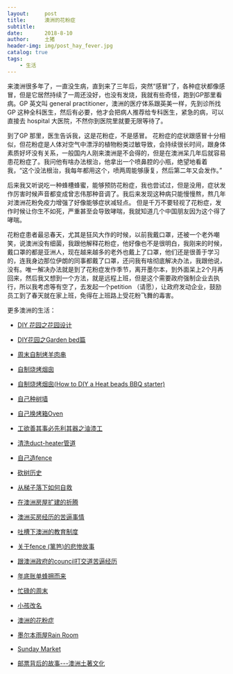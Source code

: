 ```yaml
---
layout:     post
title:      澳洲的花粉症
subtitle:   
date:       2018-8-10
author:     土猪
header-img: img/post_hay_fever.jpg
catalog: true
tags:
    - 生活
---
```





来澳洲很多年了，一直没生病，直到来了三年后，突然“感冒”了，各种症状都像感冒，但是它居然持续了一周还没好，也没有发烧，我就有些奇怪，跑到GP那里看病。GP 英文叫 general practitioner，澳洲的医疗体系跟英美一样，先到诊所找 GP 这种全科医生，然后有必要，他才会把病人推荐给专科医生，紧急的病，可以直接去 hospital 大医院，不然你到医院里就要无限等待了。


到了GP 那里，医生告诉我，这是花粉症，不是感冒。 花粉症的症状跟感冒十分相似，但花粉症是人体对空气中漂浮的植物粉类过敏导致，会持续很长时间，跟身体素质好坏没有关系，一般国内人刚来澳洲是不会得的，但是在澳洲呆几年后就容易患花粉症了。我问他有啥办法根治，他拿出一个喷鼻腔的小瓶，绝望地看着我，“这个没法根治，我每年都用这个，喷两周能够康复，然后第二年又会发作。”



后来我又听说吃一种蜂槽蜂蜜，能够预防花粉症，我也尝试过，但是没用，症状发作厉害时候声音都变成曾志伟那种音调了。我后来发现这种病只能慢慢熬，熬几年对澳洲花粉免疫力增强了好像能够症状减轻点。 但是千万不要轻视了花粉症，发作时候让你生不如死，严重甚至会导致哮喘，我就知道几个中国朋友因为这个得了哮喘。 



花粉症患者最忌春天，尤其是狂风大作的时候，以前我戴口罩，还被一个老外嘲笑，说澳洲没有细菌，我跟他解释花粉症，他好像也不是很明白，我刚来的时候，戴口罩的都是亚洲人，现在越来越多的老外也戴上了口罩，他们还是很善于学习的，连我身边那位伊朗的同事都戴了口罩，还问我有啥彻底解决办法，我跟他说，没有。唯一解决办法就是到了花粉症发作季节，离开墨尔本，到外面呆上2个月再回来，然后我又想到一个方法，就是远程上班，但是这个需要政府强制企业去执行，所以我考虑等有空了，去发起一个petition （请愿），让政府发动企业，鼓励员工到了春天就在家上班，免得在上班路上受花粉飞舞的毒害。



更多澳洲的生活：

- [DIY 花园之花园设计](http://livinginau.life/2020/03/30/diy-garden-design/)

- [DIY花园之Garden bed篇](http://livinginau.life/2020/04/17/diy-garden-bed/)

- [周末自制烤羊肉串](http://livinginau.life/2014/03/03/%E5%91%A8%E6%9C%AB%E8%87%AA%E5%88%B6%E7%83%A4%E7%BE%8A%E8%82%89%E4%B8%B2/)

- [自制烧烤烟囱](http://livinginau.life/2014/02/20/%E8%87%AA%E5%88%B6%E7%83%A7%E7%83%A4%E7%83%9F%E5%9B%B1/)

- [自制烧烤烟囱(How to DIY a Heat beads BBQ starter)](https://steemit.com/life/@chenlocus/how-to-diy-a-heat-beads-bbq-starter)

- [自己种树墙](http://livinginau.life/2020/03/10/%E8%87%AA%E5%B7%B1%E7%A7%8D%E6%A0%91%E5%A2%99/)

- [自己换烤箱Oven](http://livinginau.life/2020/02/12/%E8%87%AA%E5%B7%B1%E6%8D%A2oven/)

- [工欲善其事必先利其器之油漆工](http://livinginau.life/2020/04/13/%E5%B7%A5%E6%AC%B2%E5%96%84%E5%85%B6%E4%BA%8B%E5%BF%85%E5%85%88%E5%88%A9%E5%85%B6%E5%99%A8%E4%B9%8B%E6%B2%B9%E6%BC%86%E5%B7%A5/)

- [清洗duct-heater管道](http://livinginau.life/2020/04/08/%E8%87%AA%E5%B7%B1%E5%8A%A8%E6%89%8B%E6%B8%85%E6%B4%97duct-heater%E7%AE%A1%E9%81%93/)

- [自己造fence](http://livinginau.life/2020/01/06/%E7%BB%88%E4%BA%8E%E9%80%A0%E5%A5%BD%E4%BA%86fence/)

- [砍树历史](http://livinginau.life/2019/12/29/%E7%A0%8D%E6%A0%91%E5%8E%86%E5%8F%B2/)

- [从梯子落下如何自救](http://livinginau.life/2020/03/21/%E4%BB%8E%E6%A2%AF%E5%AD%90%E8%90%BD%E4%B8%8B%E5%A6%82%E4%BD%95%E8%87%AA%E6%95%91/)

- [在澳洲房屋扩建的折腾](http://livinginau.life/2020/03/26/%E5%9C%A8%E6%BE%B3%E6%B4%B2%E6%88%BF%E5%B1%8B%E6%89%A9%E5%BB%BA%E7%9A%84%E6%8A%98%E8%85%BE/)

- 
  [澳洲买房经历的苦逼事情](http://livinginau.life/2019/12/18/%E6%BE%B3%E6%B4%B2%E4%B9%B0%E6%88%BF%E7%BB%8F%E5%8E%86%E7%9A%84%E8%8B%A6%E9%80%BC%E4%BA%8B%E6%83%85/)

- 
  [吐槽下澳洲的教育制度](http://livinginau.life/2019/12/13/%E5%90%90%E6%A7%BD%E6%BE%B3%E6%B4%B2%E6%95%99%E8%82%B2%E5%88%B6%E5%BA%A6/)

- [关于fence (篱笆)的悲惨故事](http://livinginau.life/2019/12/01/%E5%85%B3%E4%BA%8Efence%E7%9A%84%E6%82%B2%E6%83%A8%E6%95%85%E4%BA%8B/)

- [跟澳洲政府的council打交道苦逼经历](http://livinginau.life/2019/11/29/%E8%B7%9F%E6%BE%B3%E6%B4%B2%E6%94%BF%E5%BA%9C%E7%9A%84council%E6%89%93%E4%BA%A4%E9%81%93%E8%8B%A6%E9%80%BC%E7%BB%8F%E5%8E%86/)

- [年底账单蜂拥而来](http://livinginau.life/2019/11/29/%E8%B4%A6%E5%8D%95%E8%9C%82%E6%8B%A5%E8%80%8C%E6%9D%A5/)

- [忙碌的周末](http://livinginau.life/2019/11/12/%E5%BF%99%E7%A2%8C%E7%9A%84%E5%91%A8%E6%9C%AB/)

- [小孩改名](http://livinginau.life/2019/11/10/%E5%B0%8F%E5%AD%A9%E6%94%B9%E5%90%8D/)

- [澳洲的花粉症](http://livinginau.life/2018/08/10/%E6%BE%B3%E6%B4%B2%E7%9A%84%E8%8A%B1%E7%B2%89%E7%97%87/)

- [墨尔本雨屋Rain Room](http://livinginau.life/2020/01/13/rain-room/)

- [Sunday Market](http://livinginau.life/2020/01/12/Sunday-Market/)

- [邮票背后的故事---澳洲土著文化](http://livinginau.life/2018/07/10/%E9%82%AE%E7%A5%A8%E8%83%8C%E5%90%8E%E7%9A%84%E6%95%85%E4%BA%8B/)